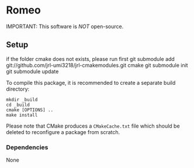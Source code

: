 Romeo
=================

IMPORTANT: This software is *NOT* open-source.

Setup
-----

if the folder cmake does not exists, please run first
git submodule add git://github.com/jrl-umi3218/jrl-cmakemodules.git cmake
git submodule init 
git submodule update

To compile this package, it is recommended to create a separate build
directory:

    mkdir _build
    cd _build
    cmake [OPTIONS] ..
    make install

Please note that CMake produces a `CMakeCache.txt` file which should
be deleted to reconfigure a package from scratch.


### Dependencies

None